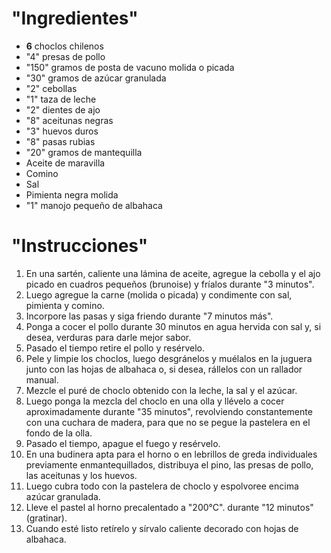 # "Ingredientes"
- **6** choclos chilenos
- "4" presas de pollo
- "150" gramos de posta de vacuno molida o picada
- "30" gramos de azúcar granulada
- "2" cebollas
- "1" taza de leche
- "2" dientes de ajo
- "8" aceitunas negras
- "3" huevos duros
- "8" pasas rubias
- "20" gramos de mantequilla
- Aceite de maravilla
- Comino
- Sal
- Pimienta negra molida
- "1" manojo pequeño de albahaca
# "Instrucciones"
1. En una sartén, caliente una lámina de aceite, agregue la cebolla y el ajo picado en cuadros pequeños (brunoise) y fríalos durante "3 minutos".
2. Luego agregue la carne (molida o picada) y condimente con sal, pimienta y comino.
3. Incorpore las pasas y siga friendo durante "7 minutos más".
4. Ponga a cocer el pollo durante 30 minutos en agua hervida con sal y, si desea, verduras para darle mejor sabor.
5. Pasado el tiempo retire el pollo y resérvelo.
6. Pele y limpie los choclos, luego desgránelos y muélalos en la juguera junto con las hojas de albahaca o, si desea, rállelos con un rallador manual.
7. Mezcle el puré de choclo obtenido con la leche, la sal y el azúcar.
8. Luego ponga la mezcla del choclo en una olla y llévelo a cocer aproximadamente durante "35 minutos", revolviendo constantemente con una cuchara de madera, para que no se pegue la pastelera en el fondo de la olla.
9. Pasado el tiempo, apague el fuego y resérvelo.
10. En una budinera apta para el horno o en lebrillos de greda individuales previamente enmantequillados, distribuya el pino, las presas de pollo, las aceitunas y los huevos.
11. Luego cubra todo con la pastelera de choclo y espolvoree encima azúcar granulada.
12. Lleve el pastel al horno precalentado a "200°C". durante "12 minutos" (gratinar).
13. Cuando esté listo retírelo y sírvalo caliente decorado con hojas de albahaca.
